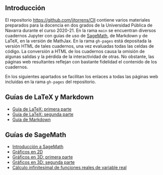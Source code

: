 ## Introducción

El repositorio <https://github.com/jjtorrens/CII> contiene varios materiales preparados para la docencia en dos grados de la Universidad Pública de Navarra durante el curso 2020-21. En la rama `main` se encuentran diversos cuadernos Jupyter con guías de uso de [SageMath](https://www.sagemath.org), de Markdown y de LaTeX, en la versión de MathJax. En la rama `gh-pages` está depositada la versión HTML de tales cuadernos, una vez evaluadas todas las celdas de código. La conversión a HTML de los cuadernos causa la omisión de algunas salidas y la pérdida de la interactividad de otras. No obstante, las páginas web resultantes reflejan con bastante fidelidad el contenido de los cuadernos.

En los siguientes apartados se facilitan los enlaces a todas las páginas web incluidas en la rama `gh-pages` del repositorio.

## Guías de LaTeX y Markdown

*  [Guía de LaTeX: primera parte](Guia_LaTeX_1.html)
*  [Guía de LaTeX: segunda parte](Guia_LaTeX_2.html)
*  [Guía de Markdown](Guia_Markdown.html)

## Guías de SageMath

*  [Introducción a SageMath](Intro_SageMath.html)
*  [Gráficos en 2D](Graficos2D.html)
*  [Gráficos en 3D: primera parte](Graficos3D_1.html)
*  [Gráficos en 3D: segunda parte](Graficos3D_2.html)
*  [Cálculo infinitesimal de funciones reales de variable real](Calculo.html)
